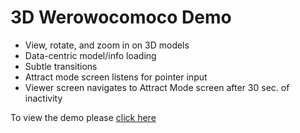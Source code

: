 # 3D Werowocomoco Demo

- View, rotate, and zoom in on 3D models
- Data-centric model/info loading
- Subtle transitions
- Attract mode screen listens for pointer input
- Viewer screen navigates to Attract Mode screen after 30 sec. of inactivity

To view the demo please [click here](http://01010111.com/artifact/attract.html)